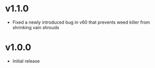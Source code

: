 # v1.1.0
- Fixed a newly introduced bug in v60 that prevents weed killer from shrinking vain shrouds
# v1.0.0
- Initial release